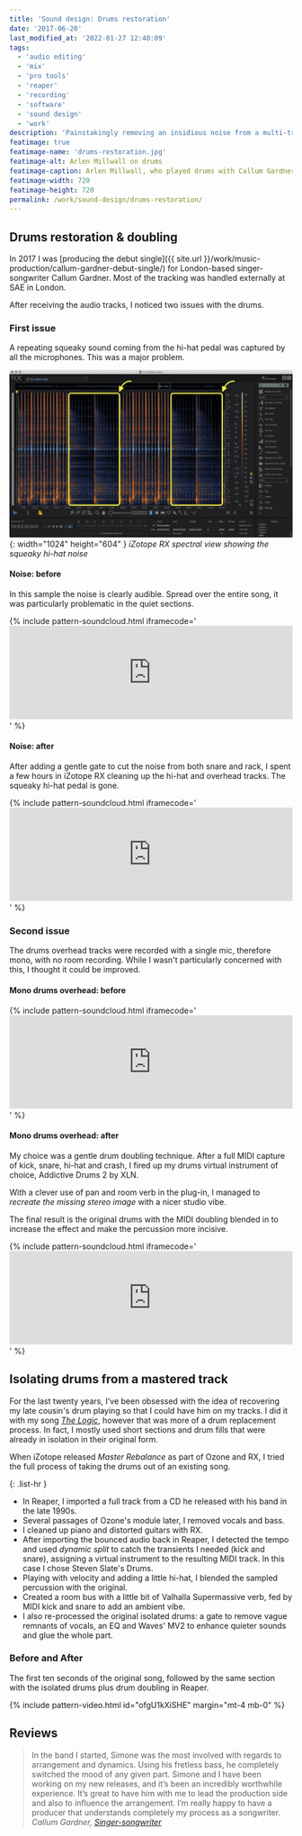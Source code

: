 ```yaml
---
title: 'Sound design: Drums restoration'
date: '2017-06-20'
last_modified_at: '2022-01-27 12:40:09'
tags:
  - 'audio editing'
  - 'mix'
  - 'pro tools'
  - 'reaper'
  - 'recording'
  - 'software'
  - 'sound design'
  - 'work'
description: 'Painstakingly removing an insidious noise from a multi-track recording, plus various techniques for drum replacing and drum doubling.'
featimage: true
featimage-name: 'drums-restoration.jpg'
featimage-alt: Arlen Millwall on drums
featimage-caption: Arlen Millwall, who played drums with Callum Gardner
featimage-width: 720
featimage-height: 720
permalink: /work/sound-design/drums-restoration/
---
```

## Drums restoration & doubling

In 2017 I was [producing the debut single]({{ site.url }}/work/music-production/callum-gardner-debut-single/) for London-based singer-songwriter Callum Gardner. Most of the tracking was handled externally at SAE in London.

After receiving the audio tracks, I noticed two issues with the drums.

### First issue

A repeating squeaky sound coming from the hi-hat pedal was captured by all the microphones. This was a major problem.

![iZotope RX spectral view showing the squeaky hi-hat noise](/assets/images/audio-editing-rx-squeaky-hihat.jpg){: width="1024" height="604" }
*iZotope RX spectral view showing the squeaky hi-hat noise*

#### Noise: before

In this sample the noise is clearly audible. Spread over the entire song, it was particularly problematic in the quiet sections.

{% include pattern-soundcloud.html iframecode='<iframe width="100%" height="166" scrolling="no" frameborder="no" allow="autoplay" src="https://w.soundcloud.com/player/?url=https%3A//api.soundcloud.com/tracks/695750329%3Fsecret_token%3Ds-mfX5b&color=%23b4b696&auto_play=false&hide_related=false&show_comments=true&show_user=true&show_reposts=false&show_teaser=true"></iframe>' %}

#### Noise: after

After adding a gentle gate to cut the noise from both snare and rack, I spent a few hours in iZotope RX cleaning up the hi-hat and overhead tracks. The squeaky hi-hat pedal is gone.

{% include pattern-soundcloud.html iframecode='<iframe width="100%" height="166" scrolling="no" frameborder="no" allow="autoplay" src="https://w.soundcloud.com/player/?url=https%3A//api.soundcloud.com/tracks/695750326%3Fsecret_token%3Ds-UFUTG&color=%23b4b696&auto_play=false&hide_related=false&show_comments=true&show_user=true&show_reposts=false&show_teaser=true"></iframe>' %}

### Second issue

The drums overhead tracks were recorded with a single mic, therefore mono, with no room recording. While I wasn't particularly concerned with this, I thought it could be improved.

#### Mono drums overhead: before

{% include pattern-soundcloud.html iframecode='<iframe width="100%" height="166" scrolling="no" frameborder="no" allow="autoplay" src="https://w.soundcloud.com/player/?url=https%3A//api.soundcloud.com/tracks/695750338%3Fsecret_token%3Ds-B3sCU&color=%23b4b696&auto_play=false&hide_related=false&show_comments=true&show_user=true&show_reposts=false&show_teaser=true"></iframe>' %}

#### Mono drums overhead: after

My choice was a gentle drum doubling technique. After a full MIDI capture of kick, snare, hi-hat and crash, I fired up my drums virtual instrument of choice, Addictive Drums 2 by XLN.

With a clever use of pan and room verb in the plug-in, I managed to _recreate the missing stereo image_ with a nicer studio vibe.

The final result is the original drums with the MIDI doubling blended in to increase the effect and make the percussion more incisive.

{% include pattern-soundcloud.html iframecode='<iframe width="100%" height="166" scrolling="no" frameborder="no" allow="autoplay" src="https://w.soundcloud.com/player/?url=https%3A//api.soundcloud.com/tracks/695750350%3Fsecret_token%3Ds-fCToe&color=%23b4b696&auto_play=false&hide_related=false&show_comments=true&show_user=true&show_reposts=false&show_teaser=true"></iframe>' %}

## Isolating drums from a mastered track

For the last twenty years, I've been obsessed with the idea of recovering my late cousin's drum playing so that I could have him on my tracks. I did it with my song [_The Logic_](https://minutestomidnight.bandcamp.com/track/the-logic), however that was more of a drum replacement process. In fact, I mostly used short sections and drum fills that were already in isolation in their original form.

When iZotope released _Master Rebalance_ as part of Ozone and RX, I tried the full process of taking the drums out of an existing song.

{: .list-hr }
- In Reaper, I imported a full track from a CD he released with his band in the late 1990s.
- Several passages of Ozone's module later, I removed vocals and bass.
- I cleaned up piano and distorted guitars with RX.
- After importing the bounced audio back in Reaper, I detected the tempo and used _dynamic split_ to catch the transients I needed (kick and snare), assigning a virtual instrument to the resulting MIDI track. In this case I chose Steven Slate's Drums.
- Playing with velocity and adding a little hi-hat, I blended the sampled percussion with the original.
- Created a room bus with a little bit of Valhalla Supermassive verb, fed by MIDI kick and snare to add an ambient vibe.
- I also re-processed the original isolated drums: a gate to remove vague remnants of vocals, an EQ and Waves' MV2 to enhance quieter sounds and glue the whole part.

### Before and After

The first ten seconds of the original song, followed by the same section with the isolated drums plus drum doubling in Reaper.

{% include pattern-video.html id="ofgU1kXiSHE" margin="mt-4 mb-0" %}

## Reviews

> In the band I started, Simone was the most involved with regards to arrangement and dynamics. Using his fretless bass, he completely switched the mood of any given part. Simone and I have been working on my new releases, and it’s been an incredibly worthwhile experience. It’s great to have him with me to lead the production side and also to influence the arrangement. I’m really happy to have a producer that understands completely my process as a songwriter.
> <cite>Callum Gardner, [Singer-songwriter](https://callumgardnerofficial.com/)</cite>